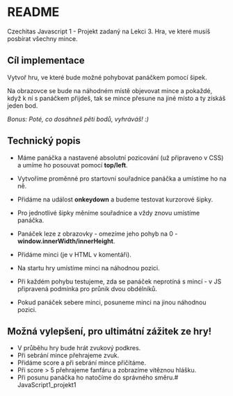 # README #

Czechitas Javascript 1 - Projekt zadaný na Lekci 3. Hra, ve které musíš posbírat všechny mince.

Cíl implementace
---

Vytvoř hru, ve které bude možné pohybovat panáčkem pomocí šipek.

Na obrazovce se bude na náhodném místě objevovat mince a pokaždé, když k ní s panáčkem přijdeš, tak se mince přesune na jiné místo a ty získáš jeden bod.

*Bonus: Poté, co dosáhneš pěti bodů, vyhráváš! :)*

Technický popis
---

- Máme panáčka a nastavené absolutní pozicování (už připraveno v CSS) a umíme ho posouvat pomocí **top/left**.
- Vytvoříme proměnné pro startovní souřadnice panáčka a umístíme ho na ně.
- Přidáme na <body> událost **onkeydown** a budeme testovat kurzorové šipky.
- Pro jednotlivé šipky měníme souřadnice a vždy znovu umístíme panáčka.
- Panáček leze z obrazovky - omezíme jeho pohyb na 0 - **window.innerWidth/innerHeight**.

- Přidáme minci (je v HTML v komentáři).
- Na startu hry umístíme minci na náhodnou pozici.
- Při každém pohybu testujeme, zda se panáček neprotíná s mincí - v JS připravená podmínka pro průnik dvou obdélníků.
- Pokud panáček sebere minci, posuneme minci na jinou náhodnou pozici.

Možná vylepšení, pro ultimátní zážitek ze hry!
---

- V průběhu hry bude hrát zvukový podkres.
- Při sebrání mince přehrajeme zvuk.
- Přidáme score a při sebrání mince přičítáme.
- Při score > 5 přehrajeme fanfáru a zobrazíme vítěznou hlášku.
- Při posunu panáčka ho natočíme do správného směru.#   J a v a S c r i p t 1 _ p r o j e k t 1  
 